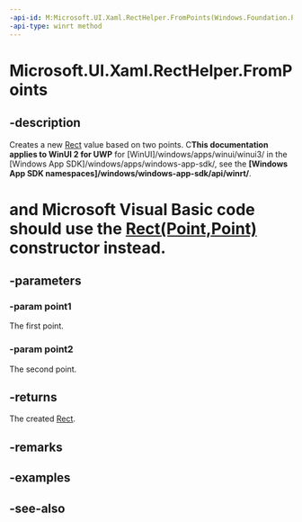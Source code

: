 ```yaml
---
-api-id: M:Microsoft.UI.Xaml.RectHelper.FromPoints(Windows.Foundation.Point,Windows.Foundation.Point)
-api-type: winrt method
---
```


<!-- Method syntax
public Windows.Foundation.Rect FromPoints(Windows.Foundation.Point point1, Windows.Foundation.Point point2)
-->

# Microsoft.UI.Xaml.RectHelper.FromPoints

## -description

Creates a new [Rect](/uwp/api/windows.foundation.rect) value based on two points. C**This documentation applies to WinUI 2 for UWP** for [WinUI]/windows/apps/winui/winui3/ in the [Windows App SDK]/windows/apps/windows-app-sdk/, see the **[Windows App SDK namespaces]/windows/windows-app-sdk/api/winrt/**.

# and Microsoft Visual Basic code should use the [Rect(Point,Point)](/dotnet/api/windows.foundation.rect.-ctor?view=dotnet-uwp-10.0&preserve-view=true#Windows_Foundation_Rect__ctor_Windows_Foundation_Point_Windows_Foundation_Point_) constructor instead.

## -parameters

### -param point1

The first point.

### -param point2

The second point.

## -returns

The created [Rect](/uwp/api/windows.foundation.rect).

## -remarks

## -examples

## -see-also

